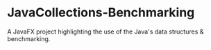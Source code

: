# JavaCollections-Benchmarking
A JavaFX project highlighting the use of the Java's data structures &amp; benchmarking.
